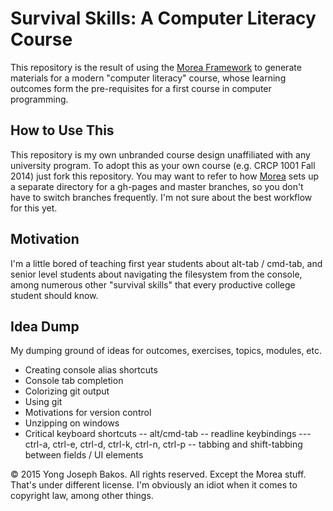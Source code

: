 # Survival Skills: A Computer Literacy Course

This repository is the result of using the [Morea Framework](http://morea-framework.github.io/) to generate materials for a modern "computer literacy" course, whose learning outcomes form the pre-requisites for a first course in computer programming.

## How to Use This

This repository is my own unbranded course design unaffiliated with any university program. To adopt this as your own course (e.g. CRCP 1001 Fall 2014) just fork this repository. You may want to refer to how [Morea](http://morea-framework.github.io/) sets up a separate directory for a gh-pages and master branches, so you don't have to switch branches frequently. I'm not sure about the best workflow for this yet.

## Motivation

I'm a little bored of teaching first year students about alt-tab / cmd-tab, and senior level students about navigating the filesystem from the console, among numerous other "survival skills" that every productive college student should know.

## Idea Dump

My dumping ground of ideas for outcomes, exercises, topics, modules, etc.

- Creating console alias shortcuts
- Console tab completion
- Colorizing git output
- Using git
- Motivations for version control
- Unzipping on windows
- Critical keyboard shortcuts
-- alt/cmd-tab
-- readline keybindings
--- ctrl-a, ctrl-e, ctrl-d, ctrl-k, ctrl-n, ctrl-p
-- tabbing and shift-tabbing between fields / UI elements


© 2015 Yong Joseph Bakos. All rights reserved. Except the Morea stuff. That's under different license. I'm obviously an idiot when it comes to copyright law, among other things.
